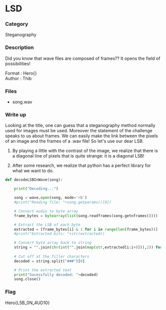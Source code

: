 # LSD

### Category

Steganography

### Description

Did you know that wave files are composed of frames?? It opens the field of possibilities!

Format : Hero{}<br>
Author : Thib

### Files

- song.wav

### Write up

Looking at the title, one can guess that a steganography method normally used for images must be used. Moreover the statement of the challenge speaks to us about frames. We can easily make the link between the pixels of an image and the frames of a .wav file! So let's use our dear LSB.

1. By playing a little with the contrast of the image, we realize that there is a diagonal line of pixels that is quite strange: it is a diagonal LSB!

2. After some research, we realize that python has a perfect library for what we want to do.

```python
def decodeLSBInWave(song):

    print("Decoding...")

    song = wave.open(song, mode='rb')
    #print("Reading file: "+song.getparams()[0])

    # Convert audio to byte array
    frame_bytes = bytearray(list(song.readframes(song.getnframes())))

    # Extract the LSB of each byte
    extracted = [frame_bytes[i] & 1 for i in range(len(frame_bytes))]
    #print("Extracted bits: "+str(extracted))

    # Convert byte array back to string
    string = "".join(chr(int("".join(map(str,extracted[i:i+8])),2)) for i in range(0,len(extracted),8))
    
    # Cut off at the filler characters
    decoded = string.split("###")[0]

    # Print the extracted text
    print("Sucessfully decoded: "+decoded)
    song.close()
```


### Flag

Hero{L5B_0N_4UD10}
